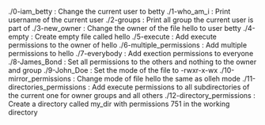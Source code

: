 ./0-iam_betty : Change the current user to betty
./1-who_am_i : Print username of the current user
./2-groups : Print all group the current user is part of
./3-new_owner : Change the owner of the file hello to user betty
./4-empty : Create empty file called hello
./5-execute : Add execute permissions to the owner of hello
./6-multiple_permissions : Add multiple permissions to hello
./7-everybody : Add exection permissions to everyone
./8-James_Bond : Set all permissions to the others and nothing to the owner and group
./9-John_Doe : Set the mode of the file to -rwxr-x-wx
./10-mirror_permissions : Change mode of file hello the same as olleh mode
./11-directories_permissions : Add execute permissions to all subdirectories of the current one for owner groups and all others
./12-directory_permissions : Create a directory called my_dir with permissions 751 in the working directory
